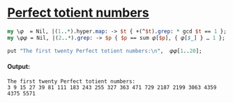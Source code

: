 [1]: https://rosettacode.org/wiki/Perfect_totient_numbers

# [Perfect totient numbers][1]

```perl
my \𝜑  = Nil, |(1..*).hyper.map: -> $t { +(^$t).grep: * gcd $t == 1 };
my \𝜑𝜑 = Nil, |(2..*).grep: -> $p { $p == sum 𝜑[$p], { 𝜑[$_] } … 1 };
 
put "The first twenty Perfect totient numbers:\n",  𝜑𝜑[1..20];
```

#### Output:
```
The first twenty Perfect totient numbers:
3 9 15 27 39 81 111 183 243 255 327 363 471 729 2187 2199 3063 4359 4375 5571
```